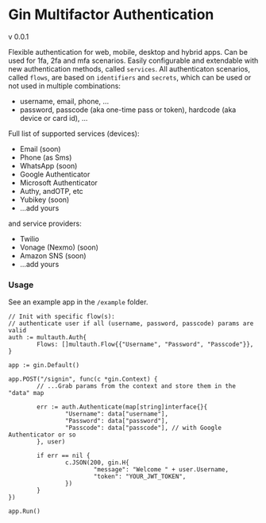 # Gin Multifactor Authentication


v 0.0.1


Flexible authentication for web, mobile, desktop and hybrid apps. Can be used for 1fa, 2fa and mfa scenarios. Easily configurable and extendable with new authentication methods, called `services`. All authenticaton scenarios, called `flows`, are based on `identifiers` and `secrets`, which can be used or not used in multiple combinations:
- username, email, phone, ...
- password, passcode (aka one-time pass or token), hardcode (aka device or card id), ...

Full list of supported services (devices):
- Email (soon)
- Phone (as Sms)
- WhatsApp (soon)
- Google Authenticator
- Microsoft Authenticator
- Authy, andOTP, etc
- Yubikey (soon)
- ...add yours

and service providers:  
- Twilio
- Vonage (Nexmo) (soon)
- Amazon SNS (soon)
- ...add yours



### Usage
See an example app in the `/example` folder.


```
// Init with specific flow(s):
// authenticate user if all (username, password, passcode) params are valid
auth := multauth.Auth{
        Flows: []multauth.Flow{{"Username", "Password", "Passcode"}},
}

app := gin.Default()

app.POST("/signin", func(c *gin.Context) {
        // ...Grab params from the context and store them in the "data" map

        err := auth.Authenticate(map[string]interface{}{
                "Username": data["username"],
                "Password": data["password"],
                "Passcode": data["passcode"], // with Google Authenticator or so
        }, user)

        if err == nil {
                c.JSON(200, gin.H{
                        "message": "Welcome " + user.Username,
                        "token": "YOUR_JWT_TOKEN",
                })
        }
})

app.Run()
```
